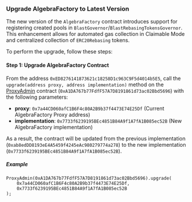 ### Upgrade AlgebraFactory to Latest Version

The new version of the `AlgebraFactory` contract introduces support for registering created pools in `BlastGovernor`/`BlastRebasingTokensGovernor`. This enhancement allows for automated gas collection in Claimable Mode and centralized collection of `ERC20Rebasing` tokens.

To perform the upgrade, follow these steps:

#### Step 1: Upgrade AlgebraFactory Contract

From the address `0xED8276141873621c18258D1c963C9F5d4014b5E5`, call the `upgrade(address proxy, address implementation)` method on the [ProxyAdmin](https://blastscan.io/address/0xA1DA767b77FdfF57A7D8191861d73ac02Bbd5696) contract (`0xA1DA767b77FdfF57A7D8191861d73ac02Bbd5696`) with the following parameters:

- **proxy**: `0x7a44CD060afC1B6F4c80A2B9b37f4473E74E25Df` (Current AlgebraFactory Proxy address)
- **implementation**: `0x7733f6239195BEc4851B84A9f1A7fA1B085ec52B` (New AlgebraFactory implementation)

As a result, the contract will be updated from the previous implementation (`0xab8edDD8193eE4A5459f4245eAc980279774a278`) to the new implementation (`0x7733f6239195BEc4851B84A9f1A7fA1B085ec52B`).

##### Example
```solidity
ProxyAdmin(0xA1DA767b77FdfF57A7D8191861d73ac02Bbd5696).upgrade(
    0x7a44CD060afC1B6F4c80A2B9b37f4473E74E25Df,
    0x7733f6239195BEc4851B84A9f1A7fA1B085ec52B
);
```
